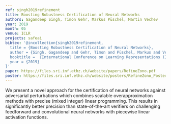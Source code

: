 ```yaml
---
ref: singh2019refinement
title: Boosting Robustness Certification of Neural Networks
authors: Gagandeep Singh, Timon Gehr, Markus Püschel, Martin Vechev
year: 2019
month: 05
venue: ICLR
projects: safeai
bibtex: '@incollection{singh2019refinement,
  title = {Boosting Robustness Certification of Neural Networks},
  author = {Singh, Gagandeep and Gehr, Timon and Püschel, Markus and Vechev, Martin},
  booktitle =  {International Conference on Learning Representations (ICLR)},
  year = {2019}
}'
paper: https://files.sri.inf.ethz.ch/website/papers/RefineZono.pdf
poster: https://files.sri.inf.ethz.ch/website/posters/RefineZono_Poster.pdf
---
```

We present a novel approach for the certification of neural networks against adversarial perturbations which combines scalable overapproximation methods with precise (mixed integer) linear programming. This results in significantly better precision than state-of-the-art verifiers on challenging feedforward and convolutional neural networks with piecewise linear activation functions.
